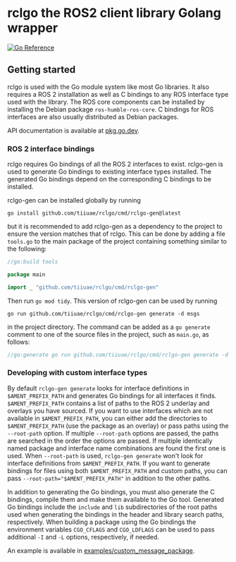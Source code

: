 rclgo the ROS2 client library Golang wrapper
============================================

[![Go Reference](https://pkg.go.dev/badge/github.com/tiiuae/rclgo.svg)][docs]

## Getting started

rclgo is used with the Go module system like most Go libraries. It also requires
a ROS 2 installation as well as C bindings to any ROS interface type used with
the library. The ROS core components can be installed by installing the Debian
package `ros-humble-ros-core`. C bindings for ROS interfaces are also usually
distributed as Debian packages.

API documentation is available at [pkg.go.dev][docs].

### ROS 2 interface bindings

rclgo requires Go bindings of all the ROS 2 interfaces to exist. rclgo-gen is
used to generate Go bindings to existing interface types installed. The
generated Go bindings depend on the corresponding C bindings to be installed.

rclgo-gen can be installed globally by running

    go install github.com/tiiuae/rclgo/cmd/rclgo-gen@latest

but it is recommended to add rclgo-gen as a dependency to the project to ensure
the version matches that of rclgo. This can be done by adding a file `tools.go`
to the main package of the project containing something similar to the
following:
```go
//go:build tools

package main

import _ "github.com/tiiuae/rclgo/cmd/rclgo-gen"
```
Then run `go mod tidy`. This version of rclgo-gen can be used by running

    go run github.com/tiiuae/rclgo/cmd/rclgo-gen generate -d msgs

in the project directory. The command can be added as a `go generate` comment to
one of the source files in the project, such as `main.go`, as follows:
```go
//go:generate go run github.com/tiiuae/rclgo/cmd/rclgo-gen generate -d msgs
```

### Developing with custom interface types

By default `rclgo-gen generate` looks for interface definitions in
`$AMENT_PREFIX_PATH` and generates Go bindings for all interfaces it finds.
`$AMENT_PREFIX_PATH` contains a list of paths to the ROS 2 underlay and overlays
you have sourced. If you want to use interfaces which are not available in
`$AMENT_PREFIX_PATH`, you can either add the directories to `$AMENT_PREFIX_PATH`
(use the package as an overlay) or pass paths using the `--root-path` option. If
multiple `--root-path` options are passed, the paths are searched in the order
the options are passed. If multiple identically named package and interface name
combinations are found the first one is used. When `--root-path` is used,
`rclgo-gen generate` won't look for interface definitions from
`$AMENT_PREFIX_PATH`. If you want to generate bindings for files using both
`$AMENT_PREFIX_PATH` and custom paths, you can pass
`--root-path="$AMENT_PREFIX_PATH"` in addition to the other paths.

In addition to generating the Go bindings, you must also generate the C
bindings, compile them and make them available to the Go tool. Generated Go
bindings include the `include` and `lib` subdirectories of the root paths used
when generating the bindings in the header and library search paths,
respectively. When building a package using the Go bindings the environment
variables `CGO_CFLAGS` and `CGO_LDFLAGS` can be used to pass additional `-I` and
`-L` options, respectively, if needed.

An example is available in
[examples/custom_message_package](examples/custom_message_package).

[docs]: https://pkg.go.dev/github.com/tiiuae/rclgo/pkg/rclgo
